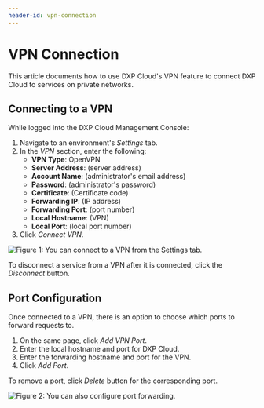 ```yaml
---
header-id: vpn-connection
---
```


# VPN Connection

This article documents how to use DXP Cloud's VPN feature to connect DXP Cloud to services on private networks.

## Connecting to a VPN

While logged into the DXP Cloud Management Console:

1. Navigate to an environment's *Settings* tab.
1. In the _VPN_ section, enter the following:
    * **VPN Type**: OpenVPN
    * **Server Address**: (server address)
    * **Account Name**: (administrator's email address)
    * **Password**: (administrator's password)
    * **Certificate**: (Certificate code)
    * **Forwarding IP**: (IP address)
    * **Forwarding Port**: (port number)
    * **Local Hostname**: (VPN)
    * **Local Port**: (local port number)
1. Click _Connect VPN_.

![Figure 1: You can connect to a VPN from the Settings tab.](../../images/vpn-connection.png)

To disconnect a service from a VPN after it is connected, click the *Disconnect* button.

## Port Configuration

Once connected to a VPN, there is an option to choose which ports to forward requests to.

1. On the same page, click *Add VPN Port*.
1. Enter the local hostname and port for DXP Cloud.
1. Enter the forwarding hostname and port for the VPN.
1. Click *Add Port*.

To remove a port, click *Delete* button for the corresponding port.

![Figure 2: You can also configure port forwarding.](../../images/vpn-ports.png)
